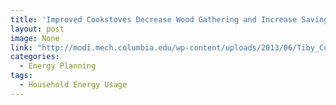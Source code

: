 ```yaml
---
title: 'Improved Cookstoves Decrease Wood Gathering and Increase Savings Rates'
layout: post
image: None
link: "http://modi.mech.columbia.edu/wp-content/uploads/2013/06/Tiby_Cooking-Success_Final.pdf"
categories:
  - Energy Planning
tags:
  - Household Energy Usage
---
```

